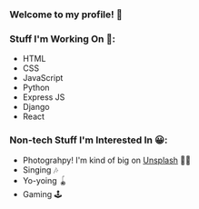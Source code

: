### Welcome to my profile! 👋

### Stuff I'm Working On 🧐:
- HTML
- CSS
- JavaScript
- Python
- Express JS
- Django
- React

### Non-tech Stuff I'm Interested In 😀:
- Photograhpy! I'm kind of big on [Unsplash](https://unsplash.com/@capturelight) 💁‍♀️
- Singing 🎶
- Yo-yoing 🪀
- Gaming 🕹️

